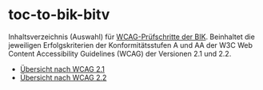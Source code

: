 # toc-to-bik-bitv

Inhaltsverzeichnis (Auswahl) für [WCAG-Prüfschritte der BIK](https://github.com/BIK-BITV/BIK-Web-Test). Beinhaltet die jeweiligen Erfolgskriterien der Konformitätsstufen A und AA der W3C
Web Content Accessibility Guidelines (WCAG) der Versionen 2.1 und 2.2.

* [Übersicht nach WCAG 2.1](wcag-2.1.md)
* [Übersicht nach WCAG 2.2](wcag-2.2.md)

